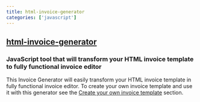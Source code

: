 ```yaml
---
title: html-invoice-generator
categories: ['javascript']
---
```

## [html-invoice-generator](https://github.com/Invoicebus/html-invoice-generator)

### JavaScript tool that will transform your HTML invoice template to fully functional invoice editor


This Invoice Generator will easily transform your HTML invoice template in fully functional invoice editor. To create your own invoice template and use it with this generator see the [Create your own invoice template](#create-your-own-invoice-template) section.
